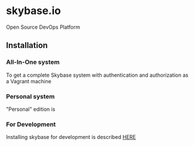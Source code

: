 # skybase.io
Open Source DevOps Platform



## Installation

### All-In-One system

To get a complete Skybase system with authentication and authorization as a Vagrant machine

### Personal system

"Personal" edition is 


### For Development

Installing skybase for development is described [HERE](docs/developer.md)

